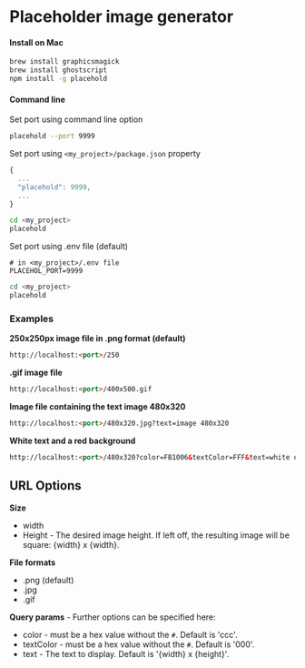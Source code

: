 # Placeholder image generator

#### Install on Mac
```bash
brew install graphicsmagick
brew install ghostscript
npm install -g placehold
```

#### Command line

Set port using command line option
```bash
placehold --port 9999
```

Set port using `<my_project>/package.json` property
```javascript
{
  ...
  "placehold": 9999,
  ...
}
```
```bash
cd <my_project>
placehold
```

Set port using .env file (default)
```text
# in <my_project>/.env file
PLACEHOL_PORT=9999
```
```bash
cd <my_project>
placehold
```

### Examples

**250x250px image file in .png format (default)**
```html
http://localhost:<port>/250
```

**.gif image file**
```html
http://localhost:<port>/400x500.gif
```


**Image file containing the text image 480x320**
```html
http://localhost:<port>/480x320.jpg?text=image 480x320
```

**White text and a red background**
```html
http://localhost:<port>/480x320?color=FB1006&textColor=FFF&text=white on red
```

## URL Options

**Size**
- width
- Height - The desired image height. If left off, the resulting image will be square: {width} x {width}.

**File formats**
- .png (default)
- .jpg
- .gif

**Query params** - Further options can be specified here:
- color - must be a hex value without the `#`. Default is 'ccc'.
- textColor - must be a hex value without the `#`. Default is '000'.
- text - The text to display. Default is '{width} x {height}'.
